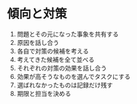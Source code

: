 # 傾向と対策

1. 問題とその元になった事象を共有する
2. 原因を話し合う
3. 各自で対策の候補を考える
4. 考えてきた候補を全て並べる
5. それぞれの対策の効果を話し合う
6. 効果が高そうなものを選んでタスクにする
7. 選ばれなかったものは記録だけ残す
8. 期限と担当を決める
